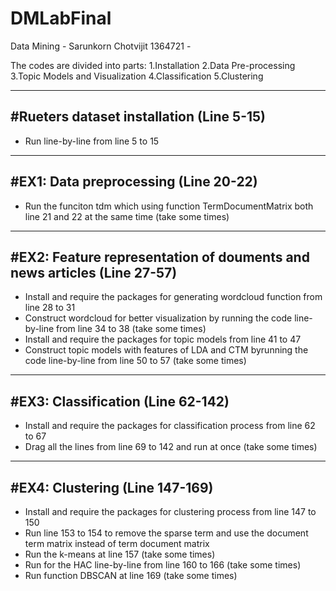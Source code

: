 DMLabFinal
==========

Data Mining - Sarunkorn Chotvijit 1364721 -

The codes are divided into parts: 
1.Installation
2.Data Pre-processing
3.Topic Models and Visualization
4.Classification
5.Clustering

-------------------------------------------------------------------------------
#Rueters dataset installation (Line 5-15)
-------------------------------------------------------------------------------
- Run line-by-line from line 5 to 15

-------------------------------------------------------------------------------
#EX1: Data preprocessing (Line 20-22)
-------------------------------------------------------------------------------
- Run the funciton tdm which using function TermDocumentMatrix both line 21 and 22 at the same time (take some times)

-------------------------------------------------------------------------------
#EX2: Feature representation of douments and news articles (Line 27-57)
-------------------------------------------------------------------------------
- Install and require the packages for generating wordcloud function from line 28 to 31
- Construct wordcloud for better visualization by running the code line-by-line from line 34 to 38 (take some times)
- Install and require the packages for topic models from line 41 to 47
- Construct topic models with features of LDA and CTM byrunning the code line-by-line from line 50 to 57 (take some times)

-------------------------------------------------------------------------------
#EX3: Classification (Line 62-142)
-------------------------------------------------------------------------------
- Install and require the packages for classification process from line 62 to 67
- Drag all the lines from line 69 to 142 and run at once (take some times)

-------------------------------------------------------------------------------
#EX4: Clustering (Line 147-169)
-------------------------------------------------------------------------------
- Install and require the packages for clustering process from line 147 to 150
- Run line 153 to 154 to remove the sparse term and use the document term matrix instead of term document matrix
- Run the k-means at line 157 (take some times)
- Run for the HAC line-by-line from line 160 to 166 (take some times)
- Run function DBSCAN at line 169 (take some times)



